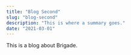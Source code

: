 ```yaml
---
title: "Blog Second"
slug: "blog-second"
description: "This is where a summary goes."
date: "2021-03-01"
---
```


This is a blog about Brigade.
